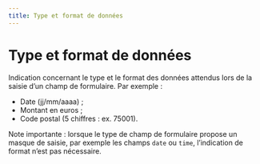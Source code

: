 ```yaml
---
title: Type et format de données
---
```


# Type et format de données


Indication concernant le type et le format des données attendus lors de la saisie d’un champ de formulaire. Par exemple :

- Date (jj/mm/aaaa) ;
- Montant en euros ;
- Code postal (5 chiffres : ex. 75001).

Note importante : lorsque le type de champ de formulaire propose un masque de saisie, par exemple les champs `date` ou `time`, l’indication de format n’est pas nécessaire.

